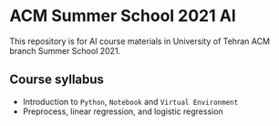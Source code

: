 # ACM Summer School 2021 AI

This repository is for AI course materials in University of Tehran ACM branch Summer School 2021.

## Course syllabus

* Introduction to `Python`, `Notebook` and `Virtual Environment`
* Preprocess, linear regression, and logistic regression
